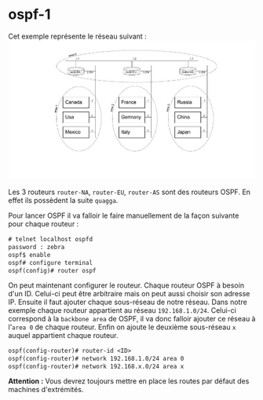ospf-1
======

Cet exemple représente le réseau suivant :
![réseau](./ospf-1.jpg)

Les 3 routeurs `router-NA`, `router-EU`, `router-AS` sont des routeurs OSPF. En effet ils possèdent la suite `quagga`.

Pour lancer OSPF il va falloir le faire manuellement de la façon suivante pour chaque routeur :

```
# telnet localhost ospfd
password : zebra
ospf$ enable
ospf# configure terminal
ospf(config)# router ospf
```
On peut maintenant configurer le routeur. Chaque routeur OSPF à besoin d'un ID. Celui-ci peut être arbitraire mais on peut aussi choisir son adresse IP. Ensuite il faut ajouter chaque sous-réseau de notre réseau. Dans notre exemple chaque routeur appartient au réseau `192.168.1.0/24`. Celui-ci correspond à la `backbone area` de OSPF, il va donc falloir ajouter ce réseau à l'`area 0` de chaque routeur. Enfin on ajoute le deuxième sous-réseau `x` auquel appartient chaque routeur.

```
ospf(config-router)# router-id <ID>
ospf(config-router)# network 192.168.1.0/24 area 0
ospf(config-router)# network 192.168.x.0/24 area x
```

**Attention :** Vous devrez toujours mettre en place les routes par défaut des machines d'extrémités.
